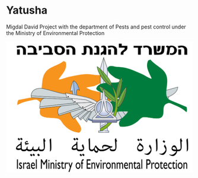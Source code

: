 # Yatusha
Migdal David Project with the department of Pests and pest control under the Ministry of Environmental Protection

![logo.png](readme%20files/logo.png)
